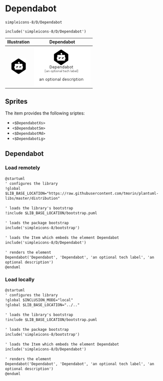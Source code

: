 # Dependabot


```text
simpleicons-8/D/Dependabot
```

```text
include('simpleicons-8/D/Dependabot')
```



| Illustration | Dependabot |
| :---: | :---: |
| ![illustration for Illustration](../../simpleicons-8/D/Dependabot.png) | ![illustration for Dependabot](../../simpleicons-8/D/Dependabot.Local.png) |



## Sprites
The item provides the following sriptes:

- `<$DependabotXs>`
- `<$DependabotSm>`
- `<$DependabotMd>`
- `<$DependabotLg>`





## Dependabot

### Load remotely
```plantuml
@startuml
' configures the library
!global $LIB_BASE_LOCATION="https://raw.githubusercontent.com/tmorin/plantuml-libs/master/distribution"

' loads the library's bootstrap
!include $LIB_BASE_LOCATION/bootstrap.puml

' loads the package bootstrap
include('simpleicons-8/bootstrap')

' loads the Item which embeds the element Dependabot
include('simpleicons-8/D/Dependabot')

' renders the element
Dependabot('Dependabot', 'Dependabot', 'an optional tech label', 'an optional description')
@enduml
```

### Load locally
```plantuml
@startuml
' configures the library
!global $INCLUSION_MODE="local"
!global $LIB_BASE_LOCATION="../.."

' loads the library's bootstrap
!include $LIB_BASE_LOCATION/bootstrap.puml

' loads the package bootstrap
include('simpleicons-8/bootstrap')

' loads the Item which embeds the element Dependabot
include('simpleicons-8/D/Dependabot')

' renders the element
Dependabot('Dependabot', 'Dependabot', 'an optional tech label', 'an optional description')
@enduml
```


